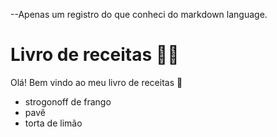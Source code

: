 --Apenas um registro do que conheci do markdown language.

# Livro de receitas :man_cook:

Olá! Bem vindo ao meu livro de receitas :wave: 

- strogonoff de frango 
- pavê
- torta de limão

